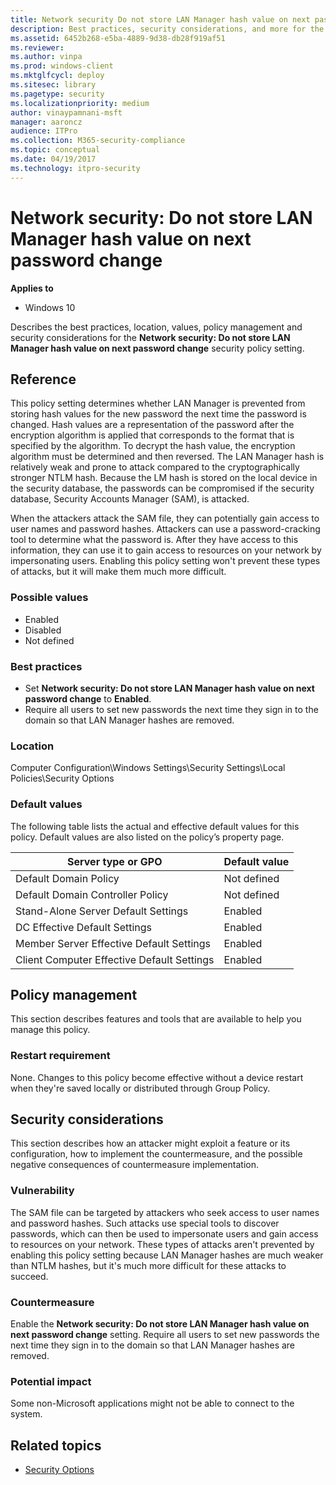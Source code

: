 ```yaml
---
title: Network security Do not store LAN Manager hash value on next password change (Windows 10)
description: Best practices, security considerations, and more for the security policy setting, Network security Do not store LAN Manager hash value on next password change.
ms.assetid: 6452b268-e5ba-4889-9d38-db28f919af51
ms.reviewer: 
ms.author: vinpa
ms.prod: windows-client
ms.mktglfcycl: deploy
ms.sitesec: library
ms.pagetype: security
ms.localizationpriority: medium
author: vinaypamnani-msft
manager: aaroncz
audience: ITPro
ms.collection: M365-security-compliance
ms.topic: conceptual
ms.date: 04/19/2017
ms.technology: itpro-security
---
```


# Network security: Do not store LAN Manager hash value on next password change

**Applies to**
-   Windows 10

Describes the best practices, location, values, policy management and security considerations for the **Network security: Do not store LAN Manager hash value on next password change** security policy setting.

## Reference

This policy setting determines whether LAN Manager is prevented from storing hash values for the new password the next time the password is changed. Hash values are a representation of the password after the encryption algorithm is applied that corresponds to the format that is specified by the algorithm. To decrypt the hash value, the encryption algorithm must be determined and then reversed. The LAN Manager hash is relatively weak and prone to attack compared to the cryptographically stronger NTLM hash. Because the LM hash is stored on the local device in the security database, the passwords can be compromised if the security database, Security Accounts Manager (SAM), is attacked.

When the attackers attack the SAM file, they can potentially gain access to user names and password hashes. Attackers can use a password-cracking tool to determine what the password is. After they have access to this information, they can use it to gain access to resources on your network by impersonating users. Enabling this policy setting won't prevent these types of attacks, but it will make them much more difficult.

### Possible values

-   Enabled
-   Disabled
-   Not defined

### Best practices

 - Set **Network security: Do not store LAN Manager hash value on next password change** to **Enabled**.
 - Require all users to set new passwords the next time they sign in to the domain so that LAN Manager hashes are removed.

### Location

Computer Configuration\\Windows Settings\\Security Settings\\Local Policies\\Security Options

### Default values

The following table lists the actual and effective default values for this policy. Default values are also listed on the policy’s property page.

| Server type or GPO | Default value |
| - | - |
| Default Domain Policy| Not defined| 
| Default Domain Controller Policy | Not defined| 
| Stand-Alone Server Default Settings | Enabled| 
| DC Effective Default Settings | Enabled| 
| Member Server Effective Default Settings|Enabled| 
| Client Computer Effective Default Settings | Enabled| 
 
## Policy management

This section describes features and tools that are available to help you manage this policy.

### Restart requirement

None. Changes to this policy become effective without a device restart when they're saved locally or distributed through Group Policy.

## Security considerations

This section describes how an attacker might exploit a feature or its configuration, how to implement the countermeasure, and the possible negative consequences of countermeasure implementation.

### Vulnerability

The SAM file can be targeted by attackers who seek access to user names and password hashes. Such attacks use special tools to discover passwords, which can then be used to impersonate users and gain access to resources on your network. These types of attacks aren't prevented by enabling this policy setting because LAN Manager hashes are much weaker than NTLM hashes, but it's much more difficult for these attacks to succeed.

### Countermeasure

Enable the **Network security: Do not store LAN Manager hash value on next password change** setting. Require all users to set new passwords the next time they sign in to the domain so that LAN Manager hashes are removed.

### Potential impact

Some non-Microsoft applications might not be able to connect to the system.

## Related topics

- [Security Options](security-options.md)

